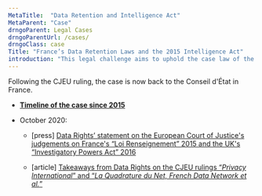 ```yaml
---
MetaTitle:  "Data Retention and Intelligence Act"
MetaParent: "Case"
drngoParent: Legal Cases
drngoParentUrl: /cases/
drngoClass: case 
Title: "France’s Data Retention Laws and the 2015 Intelligence Act"
introduction: "This legal challenge aims to uphold the case law of the Court of Justice of the EU in France."
---
```



Following the CJEU ruling, the case is now back to the Conseil d'État in France. 

 - **[Timeline of the case since 2015](timeline)**

 - October 2020:
 
     * [press] [Data Rights’ statement on the European Court of Justice's judgements on France's “Loi Renseignement” 2015 and the UK's “Investigatory Powers Act” 2016](/news/2020-10-06-eucj-mass-surveillance-data-retention/)

      * [article] [Takeaways from Data Rights on the CJEU rulings “<em>Privacy International</em>” and “<em>La Quadrature du Net, French Data Network et al.</em>”](2020-10-eucj-takeaways)
